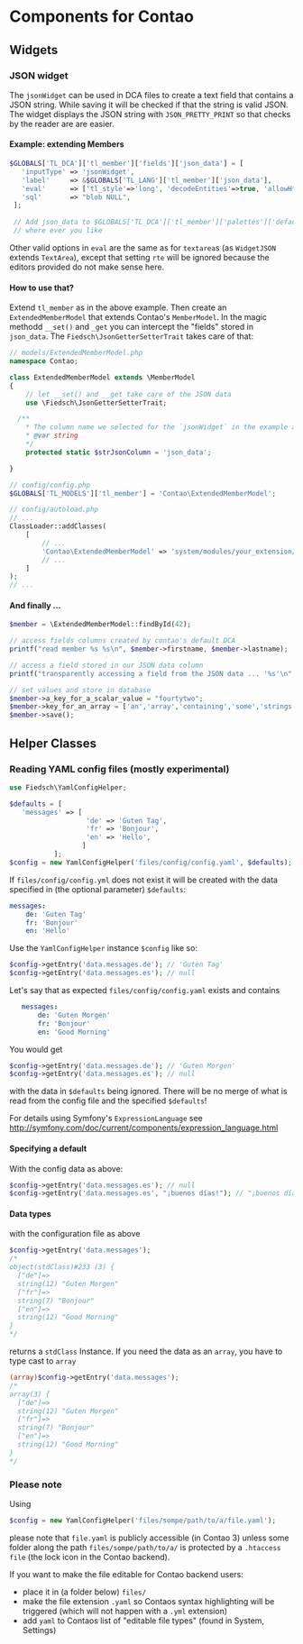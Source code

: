 # Components for Contao


## Widgets


### JSON widget

The `jsonWidget` can be used in DCA files to create a text field that contains a JSON string.
While saving it will be checked if that the string is valid JSON. 
The widget displays the JSON string with `JSON_PRETTY_PRINT` so that checks by the reader are are easier.
  

#### Example: extending Members

```php
$GLOBALS['TL_DCA']['tl_member']['fields']['json_data'] = [
   'inputType' => 'jsonWidget',
   'label'     => &$GLOBALS['TL_LANG']['tl_member']['json_data'],
   'eval'      => ['tl_style'=>'long', 'decodeEntities'=>true, 'allowHtml'=>true ], 
   'sql'       => "blob NULL",
 ];
 
 // Add json_data to $GLOBALS['TL_DCA']['tl_member']['palettes']['default'] 
 // where ever you like
 ```
Other valid options in `eval` are the same as for `textarea`s (as `WidgetJSON` extends `TextArea`), 
except that setting `rte` will be ignored because the editors provided do not make sense here. 


#### How to use that?

Extend `tl_member` as in the above example. Then create an `ExtendedMemberModel` that 
extends Contao's `MemberModel`. In the magic methodd `__set()` and `_get` you can intercept
the "fields" stored in `json_data`. The `Fiedsch\JsonGetterSetterTrait` takes care of that:

```php
// models/ExtendedMemberModel.php
namespace Contao;

class ExtendedMemberModel extends \MemberModel
{
    // let __set() and __get take care of the JSON data
    use \Fiedsch\JsonGetterSetterTrait;

  /**
    * The column name we selected for the `jsonWidget` in the example above
    * @var string
    */
    protected static $strJsonColumn = 'json_data';

}
```

```php
// config/config.php
$GLOBALS['TL_MODELS']['tl_member'] = 'Contao\ExtendedMemberModel';
```

```php
// config/autoload.php
// ...
ClassLoader::addClasses(
    [
        // ...
        'Contao\ExtendedMemberModel' => 'system/modules/your_extension/models/ExtendedMemberModel.php',
        // ...
    ]
);
// ...
```

#### And finally ...

```php
$member = \ExtendedMemberModel::findById(42);

// access fields columns created by contao's default DCA
printf("read member %s %s\n", $member->firstname, $member->lastname);

// access a field stored in our JSON data column
printf("transparently accessing a field from the JSON data ... '%s'\n", $member->whatever);

// set values and store in database
$member->a_key_for_a_scalar_value = "fourtytwo";
$member->key_for_an_array = ['an','array','containing','some','strings'];
$member->save();
```

## Helper Classes

### Reading YAML config files (mostly experimental)
 
 ```php
use Fiedsch\YamlConfigHelper;

$defaults = [
    'messages' => [
                    'de' => 'Guten Tag',
                    'fr' => 'Bonjour',
                    'en' => 'Hello',
                   ]
            ];
$config = new YamlConfigHelper('files/config/config.yaml', $defaults);
```
If `files/config/config.yml` does not exist it will be created with 
the data specified in (the optional parameter) `$defaults`:
```yaml
messages:
    de: 'Guten Tag'
    fr: 'Bonjour'
    en: 'Hello'
``` 
Use the `YamlConfigHelper` instance `$config` like so:
```php
$config->getEntry('data.messages.de'); // 'Guten Tag'
$config->getEntry('data.messages.es'); // null
```
Let's say that as expected `files/config/config.yaml` exists and contains  
```yaml
   messages:
       de: 'Guten Morgen'
       fr: 'Bonjour'
       en: 'Good Morning'
 ```
You would get  
```php
$config->getEntry('data.messages.de'); // 'Guten Morgen'
$config->getEntry('data.messages.es'); // null
```
with the data in `$defaults` being ignored. There will be no merge of what is read from 
the config file and the specified `$defaults`!

For details using Symfony's `ExpressionLanguage` see 
http://symfony.com/doc/current/components/expression_language.html

#### Specifying a default

With the config data as above:

```php
$config->getEntry('data.messages.es'); // null
$config->getEntry('data.messages.es', "¡buenos días!"); // "¡buenos días!"
```

#### Data types

with the configuration file as above
```php
$config->getEntry('data.messages');
/*
object(stdClass)#233 (3) {
  ["de"]=>
  string(12) "Guten Morgen"
  ["fr"]=>
  string(7) "Bonjour"
  ["en"]=>
  string(12) "Good Morning"
}
*/
```
returns a `stdClass` Instance. If you need the data as an `array`, you have to type cast to `array`
```php
(array)$config->getEntry('data.messages');
/*
array(3) {
  ["de"]=>
  string(12) "Guten Morgen"
  ["fr"]=>
  string(7) "Bonjour"
  ["en"]=>
  string(12) "Good Morning"
}
*/
```

### Please note

Using 
```php
$config = new YamlConfigHelper('files/sompe/path/to/a/file.yaml');
```
please note that `file.yaml` is publicly accessible (in Contao 3) unless some folder 
along the path `files/sompe/path/to/a/` is protected by a `.htaccess file` (the lock 
icon in the Contao backend). 

If you want to make the file editable for Contao backend users:
* place it in (a folder below) `files/`
* make the file extension `.yaml` so Contaos syntax highlighting will be triggered
  (which will not happen with a `.yml` extension)
* add `yaml` to Contaos list of "editable file types" (found in System, Settings)
